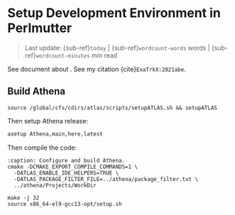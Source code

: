 
# Setup Development Environment in Perlmutter

> Last update: {sub-ref}`today` | {sub-ref}`wordcount-words` words | {sub-ref}`wordcount-minutes` min read

See document about [](./Development-in-Shifter-using-VSCode.md).
See my citation {cite}`ExaTrkX:2021abe`.

## Build Athena

```{code-block} bash
source /global/cfs/cdirs/atlas/scripts/setupATLAS.sh && setupATLAS
```
Then setup Athena release:
```bash
asetup Athena,main,here,latest
```
Then compile the code:
```{code-block} bash
:caption: Configure and build Athena.
cmake -DCMAKE_EXPORT_COMPILE_COMMANDS=1 \
  -DATLAS_ENABLE_IDE_HELPERS=TRUE \
  -DATLAS_PACKAGE_FILTER_FILE=../athena/package_filter.txt \
  ../athena/Projects/WorkDir 

make -j 32
source x86_64-el9-gcc13-opt/setup.sh
```


```{bibliography}
```